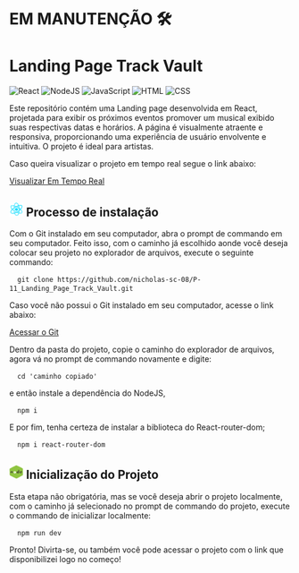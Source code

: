 # EM MANUTENÇÃO 🛠

# Landing Page Track Vault

![React](https://img.shields.io/badge/React-20232A?style=for-the-badge&logo=react&logoColor=61DAFB)
![NodeJS](https://img.shields.io/badge/Node%20js-339933?style=for-the-badge&logo=nodedotjs&logoColor=white)
![JavaScript](https://img.shields.io/badge/JavaScript-F7DF1E?style=for-the-badge&logo=javascript&logoColor=black)
![HTML](https://img.shields.io/badge/HTML5-E34F26?style=for-the-badge&logo=html5&logoColor=white)
![CSS](https://img.shields.io/badge/CSS3-1572B6?style=for-the-badge&logo=css3&logoColor=white)

Este repositório contém uma Landing page desenvolvida em React, projetada para exibir os próximos eventos promover um musical exibido suas respectivas datas e horários. A página é visualmente atraente e responsiva, proporcionando uma experiência de usuário envolvente e intuitiva. O projeto é ideal para artistas.

Caso queira visualizar o projeto em tempo real segue o link abaixo:

<kdb><a href='https://p-11-landing-page-track-vault.vercel.app/'>Visualizar Em Tempo Real</a></kdb>

## <img src='https://github.com/nicholas-sc-08/P-11_Landing_Page_Track_Vault/blob/main/Imagens_Readme/Gif_React.gif' width='25px' height='25px'/> Processo de instalação

Com o Git instalado em seu computador, abra o prompt de commando em seu computador. Feito isso, com o caminho já escolhido aonde você deseja colocar seu projeto no explorador de arquivos, execute o seguinte commando:

```git
  git clone https://github.com/nicholas-sc-08/P-11_Landing_Page_Track_Vault.git
```

Caso você não possui o Git instalado em seu computador, acesse o link abaixo:

<a href='https://git-scm.com/downloads'>Acessar o Git</a>

Dentro da pasta do projeto, copie o caminho do explorador de arquivos, agora vá no prompt de commando novamente e digite:

```git
  cd 'caminho copiado'
```

e então instale a dependência do NodeJS,

```git
  npm i 
```

E por fim, tenha certeza de instalar a biblioteca do React-router-dom;

```git
  npm i react-router-dom
```

## <img src='https://github.com/nicholas-sc-08/P-11_Landing_Page_Track_Vault/blob/main/Imagens_Readme/Gif_Node.gif' width='25px' height='25px'> Inicialização do Projeto

Esta etapa não obrigatória, mas se você deseja abrir o projeto localmente, com o caminho já selecionado no prompt de commando do projeto, execute o commando de inicializar localmente:

```git
  npm run dev
```

Pronto! Divirta-se, ou também você pode acessar o projeto com o link que disponibilizei logo no começo!
